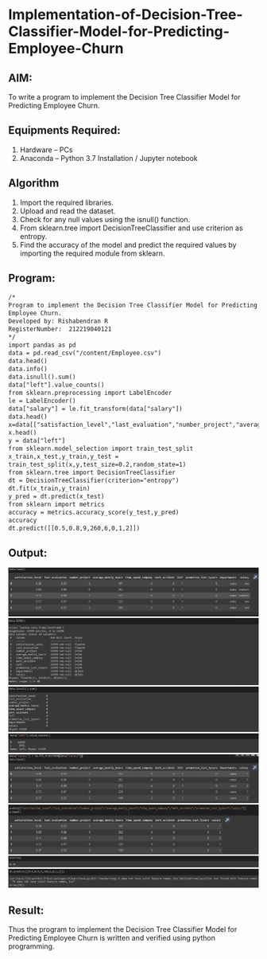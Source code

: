 # Implementation-of-Decision-Tree-Classifier-Model-for-Predicting-Employee-Churn

## AIM:
To write a program to implement the Decision Tree Classifier Model for Predicting Employee Churn.

## Equipments Required:
1. Hardware – PCs
2. Anaconda – Python 3.7 Installation / Jupyter notebook

## Algorithm
1.	Import the required libraries.
2.	Upload and read the dataset.
3.	Check for any null values using the isnull() function.
4.	From sklearn.tree import DecisionTreeClassifier and use criterion as entropy.
5.	Find the accuracy of the model and predict the required values by importing the required module from sklearn.

## Program:
```
/*
Program to implement the Decision Tree Classifier Model for Predicting Employee Churn.
Developed by: Rishabendran R    
RegisterNumber:  212219040121
*/
import pandas as pd
data = pd.read_csv("/content/Employee.csv")
data.head()
data.info()
data.isnull().sum()
data["left"].value_counts()
from sklearn.preprocessing import LabelEncoder
le = LabelEncoder()
data["salary"] = le.fit_transform(data["salary"])
data.head()
x=data[["satisfaction_level","last_evaluation","number_project","average_montly_hours","time_spend_company","Work_accident","promotion_last_5years","salary"]]
x.head()
y = data["left"]
from sklearn.model_selection import train_test_split
x_train,x_test,y_train,y_test = train_test_split(x,y,test_size=0.2,random_state=1)
from sklearn.tree import DecisionTreeClassifier
dt = DecisionTreeClassifier(criterion="entropy")
dt.fit(x_train,y_train)
y_pred = dt.predict(x_test)
from sklearn import metrics
accuracy = metrics.accuracy_score(y_test,y_pred)
accuracy
dt.predict([[0.5,0.8,9,260,6,0,1,2]])
```

## Output:
![decision tree classifier model](./images/s1.png)
![](./images/s2.png)
![](./images/s3.png)
![](./images/s4.png)
![](./images/s5.png)
![](./images/s6.png)
![](./images/s7.png)
![](./images/s8.png)

## Result:
Thus the program to implement the  Decision Tree Classifier Model for Predicting Employee Churn is written and verified using python programming.

